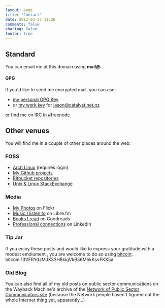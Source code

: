 ```yaml
---
layout: page
title: "Contact"
date: 2012-03-27 11:26
comments: false
sharing: false
footer: true
---
```

## Standard ##
You can email me at this domain using **mail@**...

#### GPG
If you'd like to send me encrypted mail, you can use:

* [my personal GPG Key](http://dl.dropbox.com/u/261312/jwr_public.key)
* or [my work key](http://dl.dropbox.com/u/261312/catalyst.asc) for <jason@catalyst.net.nz>

or find me on IRC in #freenode

## Other venues ##
You will find me in a couple of other places around the web:

### FOSS ###
* [Arch Linux](https://bbs.archlinux.org/profile.php?id=25579) (requires login)
* [My Github projects](http://github.com/jasonwryan)
* [Bitbucket repositories](http://bitbucket.jasonwryan.com/)
* [Unix &amp; Linux StackExchange](http://unix.stackexchange.com/users/6761/jasonwryan)

### Media ###
* [My Photos](http://flickr.jasonwryan.com/) on Flickr
* [Music I listen to](http://music.jasonwryan.com/) on Libre.fm
* [Books I read](http://www.goodreads.com/review/list/3687231) on Goodreads
* [Professional connections](http://www.linkedin.com/in/jasonwryan) on LinkedIn

### Tip Jar ###
If you enjoy these posts and would like to express your gratitude with a modest
emolument , you are welcome to do so using 
[bitcoin](http://bitcoin.org/en/ 'Open source P2P money'):
bitcoin:13VFRYdzMJX33H8kiqVkB56MhkKsvFKX5a

### Old Blog ###
You can also find all of my old posts on public sector communications
on the Wayback Machine's archive of the 
[Network of Public Sector Communicators site](http://web.archive.org/web/20080912133553/http://www.psnetwork.org.nz/blog/)
(because the Network people haven't figured out the whole Internet thing yet, apparently…)

